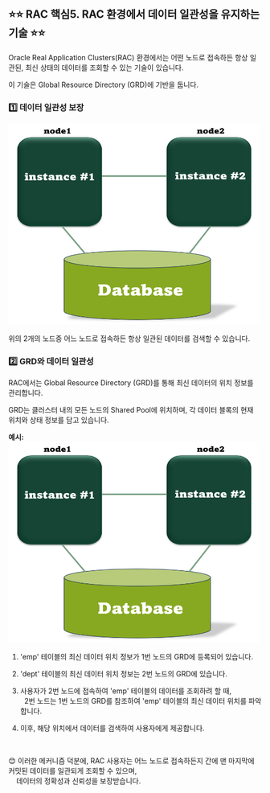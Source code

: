 ## ⭐⭐ RAC 핵심5. RAC 환경에서 데이터 일관성을 유지하는 기술  ⭐⭐

Oracle Real Application Clusters(RAC) 환경에서는 어떤 노드로 접속하든 항상 일관된, 
최신 상태의 데이터를 조회할 수 있는 기술이 있습니다. 

이 기술은 Global Resource Directory (GRD)에 기반을 둡니다.

### 1️⃣ 데이터 일관성 보장

<img src="https://github.com/oracleyu01/rac_class/blob/main/rac%EA%B7%B8%EB%A6%BC.png" width="500" height="400">


위의 2개의 노드중 어느 노드로 접속하든 항상 일관된 데이터를 검색할 수 있습니다.

### 2️⃣ GRD와 데이터 일관성

RAC에서는 Global Resource Directory (GRD)를 통해 최신 데이터의 위치 정보를 관리합니다.

GRD는 클러스터 내의 모든 노드의 Shared Pool에 위치하며, 각 데이터 블록의 현재 위치와 상태 정보를 담고 있습니다.

**예시:**
<img src="https://github.com/oracleyu01/rac_class/blob/main/rac%EA%B7%B8%EB%A6%BC.png" width="500" height="400">

1. 'emp' 테이블의 최신 데이터 위치 정보가 1번 노드의 GRD에 등록되어 있습니다.  

2. 'dept' 테이블의 최신 데이터 위치 정보는 2번 노드의 GRD에 있습니다.

3. 사용자가 2번 노드에 접속하여 'emp' 테이블의 데이터를 조회하려 할 때,  
   &nbsp;&nbsp;2번 노드는 1번 노드의 GRD를 참조하여 'emp' 테이블의 최신 데이터 위치를 파악합니다.
   
4. 이후, 해당 위치에서 데이터를 검색하여 사용자에게 제공합니다.  

&nbsp;
&nbsp;
&nbsp;

😊 이러한 메커니즘 덕분에, RAC 사용자는 어느 노드로 접속하든지 간에 맨 마지막에 커밋된 데이터를 일관되게 조회할 수 있으며,  
&nbsp;&nbsp;&nbsp;&nbsp;데이터의 정확성과 신뢰성을 보장받습니다.
